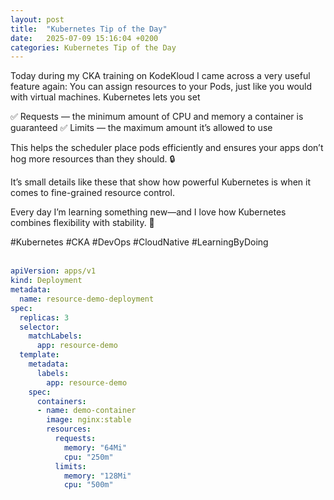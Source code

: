 ```yaml
---
layout: post
title:  "Kubernetes Tip of the Day"
date:   2025-07-09 15:16:04 +0200
categories: Kubernetes Tip of the Day
---
```

Today during my CKA training on KodeKloud I came across a very useful feature again: You can assign resources to your Pods, just like you would with virtual machines. Kubernetes lets you set

✅ Requests — the minimum amount of CPU and memory a container is guaranteed
✅ Limits — the maximum amount it’s allowed to use

This helps the scheduler place pods efficiently and ensures your apps don’t hog more resources than they should. 🔒

It’s small details like these that show how powerful Kubernetes is when it comes to fine-grained resource control.

Every day I’m learning something new—and I love how Kubernetes combines flexibility with stability. 🙌

#Kubernetes #CKA #DevOps #CloudNative #LearningByDoing
<br>
<br>
```yaml
apiVersion: apps/v1
kind: Deployment
metadata:
  name: resource-demo-deployment
spec:
  replicas: 3
  selector:
    matchLabels:
      app: resource-demo
  template:
    metadata:
      labels:
        app: resource-demo
    spec:
      containers:
      - name: demo-container
        image: nginx:stable
        resources:
          requests:
            memory: "64Mi"
            cpu: "250m"
          limits:
            memory: "128Mi"
            cpu: "500m"
```

